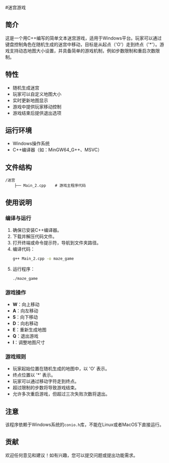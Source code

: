 #迷宫游戏

## 简介
这是一个用C++编写的简单文本迷宫游戏，适用于Windows平台。玩家可以通过键盘控制角色在随机生成的迷宫中移动，目标是从起点（'O'）走到终点（'*'）。游戏支持动态地图大小设置，并具备简单的游戏机制，例如步数限制和重启次数限制。

## 特性
- 随机生成迷宫
- 玩家可以自定义地图大小
- 实时更新地图显示
- 游戏中提供玩家移动控制
- 游戏结束后提供退出选项

## 运行环境
- Windows操作系统
- C++编译器（如：MinGW64_G++、MSVC）

## 文件结构
```
/迷宫
    ├── Main_2.cpp    # 游戏主程序代码
```

## 使用说明

### 编译与运行 
1. 确保已安装C++编译器。
2. 下载并解压代码文件。
3. 打开终端或命令提示符，导航到文件夹路径。
4. 编译代码：
   ```bash
   g++ Main_2.cpp -o maze_game
   ```
5. 运行程序：
   ```bash
   ./maze_game
   ```

### 游戏操作
- **W**：向上移动
- **A**：向左移动
- **S**：向下移动
- **D**：向右移动
- **E**：重新生成地图
- **Q**：退出游戏
- **I**：调整地图尺寸

### 游戏规则
- 玩家起始位置在随机生成的地图中，以 'O' 表示。
- 终点位置以 '*' 表示。
- 玩家可以通过移动字符走到终点。
- 超过限制的步数将导致游戏结束。
- 允许多次重启游戏，但超过三次失败次数将退出。

## 注意
该程序依赖于Windows系统的`conio.h`库，不能在Linux或者MacOS下直接运行。

## 贡献
欢迎任何意见和建议！如有兴趣，您可以提交问题或提出功能需求。
